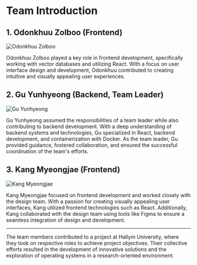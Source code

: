 # Team Introduction

## 1. Odonkhuu Zolboo (Frontend)

![Odonkhuu Zolboo](images/odonkhuu_zolboo.png)

Odonkhuu Zolboo played a key role in frontend development, specifically working with vector databases and utilizing React. With a focus on user interface design and development, Odonkhuu contributed to creating intuitive and visually appealing user experiences.

## 2. Gu Yunhyeong (Backend, Team Leader)

![Gu Yunhyeong](images/gu_yunhyeong.png)

Gu Yunhyeong assumed the responsibilities of a team leader while also contributing to backend development. With a deep understanding of backend systems and technologies, Gu specialized in React, backend development, and containerization with Docker. As the team leader, Gu provided guidance, fostered collaboration, and ensured the successful coordination of the team's efforts.

## 3. Kang Myeongjae (Frontend)

![Kang Myeongjae](images/kang_myeongjae.png)

Kang Myeongjae focused on frontend development and worked closely with the design team. With a passion for creating visually appealing user interfaces, Kang utilized frontend technologies such as React. Additionally, Kang collaborated with the design team using tools like Figma to ensure a seamless integration of design and development.

---

The team members contributed to a project at Hallym University, where they took on respective roles to achieve project objectives. Their collective efforts resulted in the development of innovative solutions and the exploration of operating systems in a research-oriented environment.
